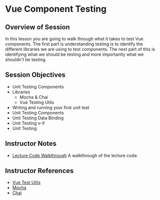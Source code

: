 # Vue Component Testing

## Overview of Session

In this lesson you are going to walk through what it takes to test Vue components. The first part is understanding testing is to identify the different libraries we are using to test components. The next part of this is identifying what we should be testing and more importantly what we shouldn't be testing.

## Session Objectives

- Unit Testing Components
- Libraries
    - Mocha & Chai
    - Vue Testing Utils
- Writing and running your first unit test
- Unit Testing Components
- Unit Testing Data Binding 
- Unit Testing v-if
- Unit Testing

## Instructor Notes

- [Lecture Code Walkthrough](./lecture-code.md) A walkthrough of the lecture code.

## Instructor References

- [Vue Test Utils](https://vue-test-utils.vuejs.org/)
- [Mocha](https://mochajs.org/)
- [Chai](https://www.chaijs.com/)

